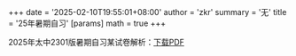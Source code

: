 +++
date = '2025-02-10T19:55:01+08:00'
author = 'zkr'
summary = '无'
title = '25年暑期自习'
[params]
    math = true
+++

2025年太中2301版暑期自习某试卷解析：<a href="https://www.hostize.com/zh/v/syLaSYs0Nk">下载PDF </a>